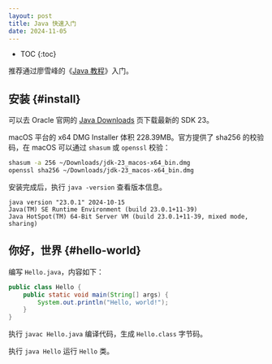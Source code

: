 ```yaml
---
layout: post
title: Java 快速入门
date: 2024-11-05
---
```


* TOC
{:toc}

推荐通过廖雪峰的《[Java 教程](https://liaoxuefeng.com/books/java/introduction/index.html)》入门。

## 安装 {#install}

可以去 Oracle 官网的 [Java Downloads](https://www.oracle.com/java/technologies/downloads/) 页下载最新的 SDK 23。

macOS 平台的 x64 DMG Installer 体积 228.39MB。官方提供了 sha256 的校验码，在 macOS 可以通过 `shasum` 或 `openssl` 校验：

```sh
shasum -a 256 ~/Downloads/jdk-23_macos-x64_bin.dmg
openssl sha256 ~/Downloads/jdk-23_macos-x64_bin.dmg
```

安装完成后，执行 `java -version` 查看版本信息。

```
java version "23.0.1" 2024-10-15
Java(TM) SE Runtime Environment (build 23.0.1+11-39)
Java HotSpot(TM) 64-Bit Server VM (build 23.0.1+11-39, mixed mode, sharing)
```

## 你好，世界 {#hello-world}

编写 `Hello.java`，内容如下：

```java
public class Hello {
    public static void main(String[] args) {
        System.out.println("Hello, world!");
    }
}
```

执行 `javac Hello.java` 编译代码，生成 `Hello.class` 字节码。

执行 `java Hello` 运行 `Hello` 类。